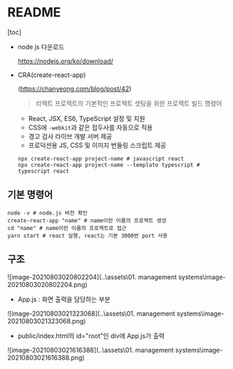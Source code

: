 # README

[toc]

- node js 다운로드

  https://nodejs.org/ko/download/

- CRA(create-react-app)

  (https://chanyeong.com/blog/post/42)

  > 리액트 프로젝트의 기본적인 프로젝트 셋팅을 위한 프로젝트 빌드 명령어

  - React, JSX, ES6, TypeScript 설정 및 지원
  - CSS에 `-webkit`과 같은 접두사를 자동으로 적용
  - 경고 검사 라이브 개발 서버 제공
  - 프로덕션용 JS, CSS 및 이미지 번들링 스크립트 제공

  ```
  npx create-react-app project-name # javascript react
  npx create-react-app project-name --template typescript # typescript react
  ```

  

## 기본 명령어

```
node -v # node.js 버전 확인
create-react-app "name" # name이란 이름의 프로젝트 생성
cd "name" # name이란 이름의 프로젝트로 접근
yarn start # react 실행, react는 기본 3000번 port 사용
```



## 구조

![image-20210803020802204](..\assets\01. management systems\image-20210803020802204.png)

- App.js : 화면 출력을 담당하는 부분

![image-20210803021323068](..\assets\01. management systems\image-20210803021323068.png)

- public/index.html의 id="root"인 div에 App.js가 출력

![image-20210803021616388](..\assets\01. management systems\image-20210803021616388.png)
